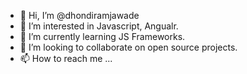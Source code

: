 - 👋 Hi, I’m @dhondiramjawade
- 👀 I’m interested in Javascript, Angualr.
- 🌱 I’m currently learning JS Frameworks. 
- 💞️ I’m looking to collaborate on open source projects.
- 📫 How to reach me ...

<!---
dhondiramjawade/dhondiramjawade is a ✨ special ✨ repository because its `README.md` (this file) appears on your GitHub profile.
You can click the Preview link to take a look at your changes.
--->
